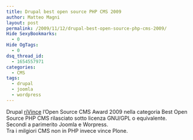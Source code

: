 ```yaml
---
title: Drupal best open source PHP CMS 2009
author: Matteo Magni
layout: post
permalink: /2009/11/12/drupal-best-open-source-php-cms-2009/
Hide SexyBookmarks:
  - 0
Hide OgTags:
  - 0
dsq_thread_id:
  - 1654557971
categories:
  - CMS
tags:
  - drupal
  - joomla
  - wordpress
---
```

Drupal [riVince][1] l&#8217;Open Source CMS Award 2009 nella categoria Best Open Source PHP CMS rilasciato sotto licenza GNU/GPL o equivalente.  
Secondi a parimerito Joomla e Worpress.  
Tra i milgiori CMS non in PHP invece vince Plone.

<div class='kindleWidget kindleLight' >
  
</div>



 [1]: http://www.packtpub.com/nominate-best-open-source-php-cms